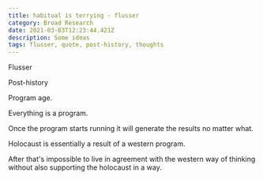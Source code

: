 ```yaml
---
title: habitual is terrying - flusser
category: Broad Research
date: 2021-03-03T12:23:44.421Z
description: Some ideas
tags: flusser, quote, post-history, thoughts
---
```

Flusser

Post-history



Program age.

Everything is a program.

Once the program starts running it will generate the results no matter what.

Holocaust is essentially a result of a western program.

After that's impossible to live in agreement with the western way of thinking without also supporting the holocaust in a way.